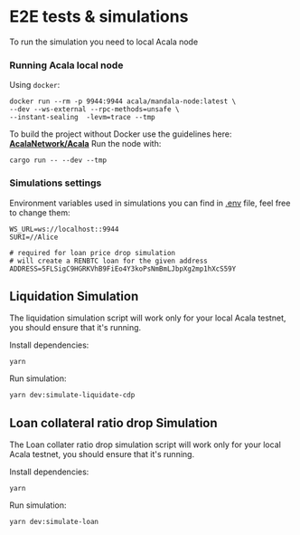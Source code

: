 # E2E tests & simulations

To run the simulation you need to local Acala node

### Running Acala local node

Using `docker`:
```shell=
docker run --rm -p 9944:9944 acala/mandala-node:latest \
--dev --ws-external --rpc-methods=unsafe \
--instant-sealing  -levm=trace --tmp
```

To build the project without Docker use the guidelines here:
[**AcalaNetwork/Acala**](https://github.com/AcalaNetwork/Acala)
Run the node with:
```
cargo run -- --dev --tmp
```

### Simulations settings

Environment variables used in simulations you can find in [.env](https://github.com/AcalaNetwork/e2e/blob/master/.env) file, feel free to change them:

```bash=
WS_URL=ws://localhost::9944
SURI=//Alice

# required for loan price drop simulation
# will create a RENBTC loan for the given address
ADDRESS=5FLSigC9HGRKVhB9FiEo4Y3koPsNmBmLJbpXg2mp1hXcS59Y  
```

##  Liquidation Simulation 


The liquidation simulation script will work only for your local Acala testnet, you should ensure that it's running.


Install dependencies:
```
yarn
```

Run simulation:
```shell=
yarn dev:simulate-liquidate-cdp
```

##  Loan collateral ratio drop Simulation 


The Loan collater ratio drop simulation script will work only for your local Acala testnet, you should ensure that it's running.


Install dependencies:
```
yarn
```

Run simulation:
```shell=
yarn dev:simulate-loan
```
